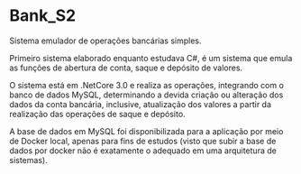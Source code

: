 # Bank_S2
Sistema emulador de operações bancárias simples.

Primeiro sistema elaborado enquanto estudava C#, é um sistema que emula as funções de abertura de conta, saque e depósito de valores.

O sistema está em .NetCore 3.0 e realiza as operações, integrando com o banco de dados MySQL, determinando a devida criação ou alteração dos dados da conta bancária, inclusive, atualização dos valores a partir da realização das operações de saque e depósito.

A base de dados em MySQL foi disponibilizada para a aplicação por meio de Docker local, apenas para fins de estudos (visto que subir a base de dados por docker não é exatamente o adequado em uma arquitetura de sistemas).
